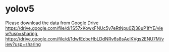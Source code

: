 # yolov5

Please download the data from Google Drive 
https://drive.google.com/file/d/1S57xKowxFNUc5y7eRtNpu0Zj38uP1fYE/view?usp=sharing, https://drive.google.com/file/d/1dwfEcbeHbLDdNRv6s8sAelKVgs2ENU7M/view?usp=sharing
